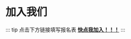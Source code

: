 # 加入我们  

::: tip 点击下方链接填写报名表
[**快点我加入！！！**](https://pcn5pnebd1de.feishu.cn/share/base/form/shrcn65ikOPetow8WkNKMtRjX4f)
:::